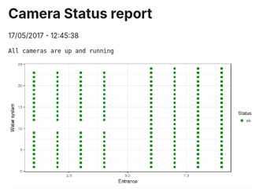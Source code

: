 Camera Status report
================
17/05/2017 - 12:45:38

    All cameras are up and running

![](camreport_files/figure-markdown_github/unnamed-chunk-2-1.png)
